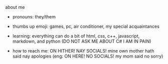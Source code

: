 about me
  
  - pronouns: they/them
  
  - thumbs up emoji: games, pc, air conditioner, my special acquaintances

  - learning: everything
  can do a bit of html, css, c++, javascript, markdown, and python (DO NOT ASK ME ABOUT C# I AM IN PAIN)

  - how to reach me: ON HITHER! NAY SOCIALS! mine own mother hath said nay apologies
  (eng: ON HERE! NO SOCIALS! my mom said no sorry)


<!---
inkiput/inkiput is a ✨ special ✨ repository because its `README.md` (this file) appears on your GitHub profile.
You can click the Preview link to take a look at your changes.
--->
